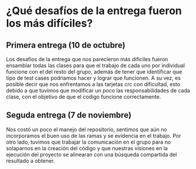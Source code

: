# ¿Qué desafíos de la entrega fueron los más difíciles?

## Primera entrega (10 de octubre)
Los desafíos de la entrega que nos parecieron más dificiles fueron ensamblar todas las clases para que el trabajo de cada uno por individual funcione con el del resto del grupo, además de tener que identificar que tipo de test cases podriamos hacer y lograr que funcionen. A su vez, es posible decir que nos enfrentamos a las tarjetas crc con dificultad, esto debido a que tuvimos que modificar un poco las responsabilidades de cada clase, con el objetivo de que el codigo funcione correctamente.

## Seguda entrega (7 de noviembre)
Nos costó un poco el manejo del repositorio, sentimos que aún no incorporamos el buen uso de las ramas y se evidencia en el trabajo. Por otro lado, tuvimos que trabajar la comunicación en el grupo para no solaparnos en la creación del código y que nuestras visiones en la ejecución del proyecto se alinearan con una búsqueda compartida del resultado a obtener. 

